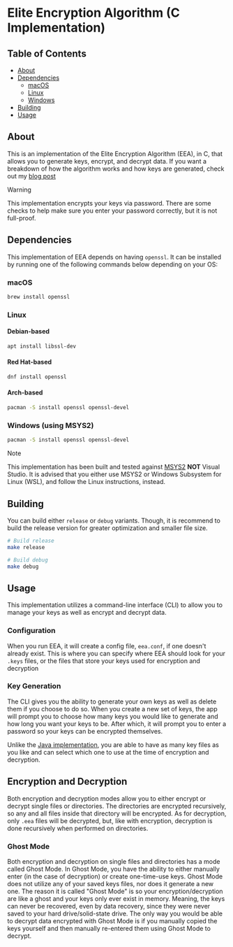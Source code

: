 # Elite Encryption Algorithm (C Implementation)

## Table of Contents 
 * [About](#about)
 * [Dependencies](#dependencies)
   * [macOS](#macos)
   * [Linux](#linux)
   * [Windows](#windows-using-msys2)
 * [Building](#building)
 * [Usage](#usage)
 
## About
This is an implementation of the Elite Encryption Algorithm (EEA), in C, 
that allows you to generate keys, encrypt, and decrypt data. If you want a
breakdown of how the algorithm works and how keys are generated, check out my 
[blog post](https://chiefwithcolorfulshoes.com/blog/Elite_Encryption_Algorithm/) 

> [!WARNING]
> This implementation encrypts your keys via password. There are some
> checks to help make sure you enter your password correctly, but it is not 
> full-proof.

## Dependencies
This implementation of EEA depends on having `openssl`. It can be installed
by running one of the following commands below depending on your OS:

### macOS
```bash
brew install openssl
```
### Linux
#### Debian-based
```bash
apt install libssl-dev
```
#### Red Hat-based
```bash
dnf install openssl
```
#### Arch-based
```bash
pacman -S install openssl openssl-devel
```
### Windows (using MSYS2)
```bash
pacman -S install openssl openssl-devel
```
> [!NOTE]
> This implementation has been built and tested against 
> [MSYS2](https://www.msys2.org) **NOT** Visual Studio. It is advised
> that you either use MSYS2 or Windows Subsystem for Linux (WSL), and 
> follow the Linux instructions, instead. 

## Building
You can build either `release` or `debug` variants. Though, it is 
recommend to build the release version for greater optimization and
smaller file size.
```bash
# Build release
make release
``` 
```bash
# Build debug
make debug
``` 

## Usage
This implementation utilizes a command-line interface (CLI) to allow
you to manage your keys as well as encrypt and decrypt data.

### Configuration
When you run EEA, it will create a config file, `eea.conf`, if one doesn't
already exist. This is where you can specify where EEA should look for your
`.keys` files, or the files that store your keys used for encryption and
decryption

### Key Generation
The CLI gives you the ability to generate your own keys as well as delete
them if you choose to do so. When you create a new set of keys, the app will
prompt you to choose how many keys you would like to generate and how long 
you want your keys to be. After which, it will prompt you to enter a password
so your keys can be encrypted themselves.

Unlike the [Java implementation](../Java/), you are able to have as many key
files as you like and can select which one to use at the time of 
encryption and decryption.

## Encryption and Decryption
Both encryption and decryption modes allow you to either encrypt or decrypt
single files or directories. The directories are encrypted recursively, so
any and all files inside that directory will be encrypted. As for
decryption, only `.eea` files will be decrypted, but, like with encryption,
decryption is done recursively when performed on directories.

### Ghost Mode
Both encryption and decryption on single files and directories has a mode 
called Ghost Mode. In Ghost Mode, you have the ability to either manually 
enter (in the case of decryption) or create one-time-use keys. 
Ghost Mode does not utilize any of your saved keys files, nor does it 
generate a new one. The reason it is called "Ghost Mode" is so your 
encryption/decryption are like a ghost and your keys only ever exist in 
memory. Meaning, the keys can never be recovered, even by data recovery, 
since they were never saved to your hard drive/solid-state drive. 
The only way you would be able to decrypt data encrypted with Ghost Mode
is if you manually copied the keys yourself and then manually re-entered
them using Ghost Mode to decrypt.
